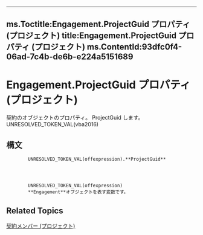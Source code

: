 

---
ms.Toctitle:Engagement.ProjectGuid プロパティ (プロジェクト)
title:Engagement.ProjectGuid プロパティ (プロジェクト)
ms.ContentId:93dfc0f4-06ad-7c4b-de6b-e224a5151689
---
# Engagement.ProjectGuid プロパティ (プロジェクト)




契約のオブジェクトのプロパティ。 ProjectGuid します。UNRESOLVED_TOKEN_VAL(vba2016)

## 構文

            UNRESOLVED_TOKEN_VAL(offexpression).**ProjectGuid**




            UNRESOLVED_TOKEN_VAL(offexpression)
            **Engagement**オブジェクトを表す変数です。



## Related Topics

[](3e7f7bed-e575-a5f4-25e5-1c1cbe1880b)

[契約メンバー (プロジェクト)](de29babe-35ac-1bd7-59c1-3dca633ae300.md)




